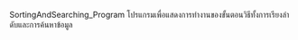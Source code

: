 SortingAndSearching_Program
โปรแกรมเพื่อแสดงการทํางานของขั้นตอนวิธีทั้งการเรียงลําดับและการค้นหาข้อมูล
